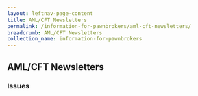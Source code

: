 ```yaml
---
layout: leftnav-page-content
title: AML/CFT Newsletters
permalink: /information-for-pawnbrokers/aml-cft-newsletters/
breadcrumb: AML/CFT Newsletters
collection_name: information-for-pawnbrokers
---
```

AML/CFT Newsletters
---
### Issues

